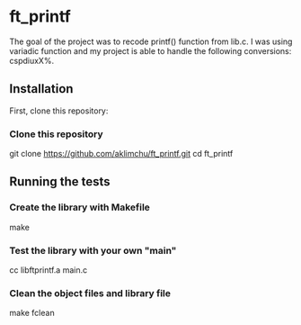 # ft_printf
The goal of the project was to recode printf() function from lib.c.
I was using variadic function and my project is able to handle 
the following conversions: cspdiuxX%.

## Installation

First, clone this repository:

<!-- start:code block -->
### Clone this repository
git clone https://github.com/aklimchu/ft_printf.git
cd ft_printf

<!-- end:code block -->

## Running the tests

<!-- start:code block -->
### Create the library with Makefile
make

### Test the library with your own "main"
cc libftprintf.a main.c

### Clean the object files and library file
make fclean
<!-- end:code block -->


